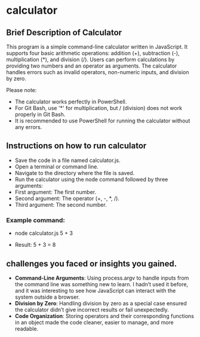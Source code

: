 # calculator

## Brief Description of Calculator

This program is a simple command-line calculator written in JavaScript. It supports four basic arithmetic operations: addition (+), subtraction (-), multiplication (*), and division (/). Users can perform calculations by providing two numbers and an operator as arguments. The calculator handles errors such as invalid operators, non-numeric inputs, and division by zero.

Please note:

- The calculator works perfectly in PowerShell.
- For Git Bash, use '*' for multiplication, but / (division) does not work properly in Git Bash.
- It is recommended to use PowerShell for running the calculator without any errors.

## Instructions on how to run calculator

- Save the code in a file named calculator.js.
- Open a terminal or command line.
- Navigate to the directory where the file is saved.
- Run the calculator using the node command followed by three arguments:
- First argument: The first number.
- Second argument: The operator (+, -, *, /).
- Third argument: The second number.

### Example command:

- node calculator.js 5 + 3

- Result: 5 + 3 = 8


## challenges you faced or insights you gained.

- __Command-Line Arguments__: Using process.argv to handle inputs from the command line was something new to learn. I hadn’t used it before, and it was interesting to see how JavaScript can interact with the system outside a browser.
- __Division by Zero__: Handling division by zero as a special case ensured the calculator didn’t give incorrect results or fail unexpectedly.
- __Code Organization__: Storing operators and their corresponding functions in an object made the code cleaner, easier to manage, and more readable.